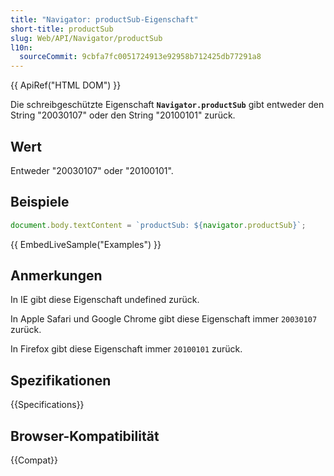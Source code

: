 ```yaml
---
title: "Navigator: productSub-Eigenschaft"
short-title: productSub
slug: Web/API/Navigator/productSub
l10n:
  sourceCommit: 9cbfa7fc0051724913e92958b712425db77291a8
---
```


{{ ApiRef("HTML DOM") }}

Die schreibgeschützte Eigenschaft **`Navigator.productSub`** gibt entweder den String "20030107" oder den String "20100101" zurück.

## Wert

Entweder "20030107" oder "20100101".

## Beispiele

```js
document.body.textContent = `productSub: ${navigator.productSub}`;
```

{{ EmbedLiveSample("Examples") }}

## Anmerkungen

In IE gibt diese Eigenschaft undefined zurück.

In Apple Safari und Google Chrome gibt diese Eigenschaft immer `20030107` zurück.

In Firefox gibt diese Eigenschaft immer `20100101` zurück.

## Spezifikationen

{{Specifications}}

## Browser-Kompatibilität

{{Compat}}
